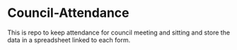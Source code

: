 # Council-Attendance
This is repo to keep attendance for council meeting and sitting and store the data in a spreadsheet linked to each form.
